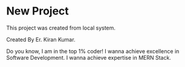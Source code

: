 # New Project

This project was created from local system.

Created By Er. Kiran Kumar. 

Do you know, I am in the top 1% coder! 
I wanna achieve excellence in Software Development.
I wanna achieve expertise in MERN Stack. 